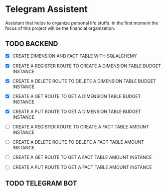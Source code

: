 # Telegram Assistent

Assistant that helps to organize personal life stuffs. In the first moment the focus of this project will be the financial organization.

## TODO BACKEND

- [x] CREATE DIMENSION AND FACT TABLE WITH SQLALCHEMY
- [x] CREATE A REGISTER ROUTE TO CREATE A DIMENSION TABLE BUDGET INSTANCE
- [x] CREATE A DELETE ROUTE TO DELETE A DIMENSION TABLE BUDGET INSTANCE
- [x] CREATE A GET ROUTE TO GET A DIMENSION TABLE BUDGET INSTANCE
- [x] CREATE A PUT ROUTE TO GET A DIMENSION TABLE BUDGET INSTANCE
- [ ] CREATE A REGISTER ROUTE TO CREATE A FACT TABLE AMOUNT INSTANCE
- [ ] CREATE A DELETE ROUTE TO DELETE A FACT TABLE AMOUNT INSTANCE
- [ ] CREATE A GET ROUTE TO GET A FACT TABLE AMOUNT INSTANCE
- [ ] CREATE A PUT ROUTE TO GET A FACT TABLE AMOUNT INSTANCE


## TODO TELEGRAM BOT



